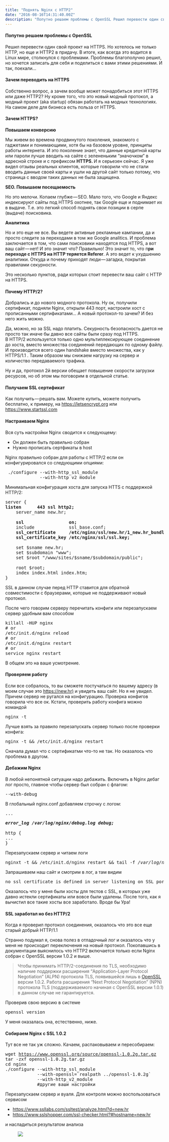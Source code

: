 ```yaml
---
title: "Поднять Nginx с HTTP2"
date: "2016-08-16T14:31:40.00Z"
description: "Попутно решаем проблемы с OpenSSL Решил перевести один свой проект на HTTPS. Но хотелось не только HTTP, но еще и HTTP2 в придач"
---
```


<!--kg-card-begin: html--><h4>Попутно решаем проблемы с OpenSSL</h4>
<p>Решил перевести один свой проект на HTTPS. Но хотелось не только HTTP, но еще и HTTP2 в придачу. В итоге, как всегда это водится в Linux мире, столкнулся с проблемами. Проблемы благополучно решил, но хочется записать для себя и поделиться с вами этими решениями. И так, поехали…</p>
<h4>Зачем переводить на HTTPS</h4>
<p>Собственно вопрос, а зачем вообще может понадобиться этот HTTPS или даже HTTP2? Ну кроме того, что это новый модный протокол, а модный проект (aka startup) обязан работать на модных технологиях. На самом деле для бизнеса есть польза от HTTPS.</p>
<h4>Зачем HTTPS?</h4>
<p><strong>Повышаем конверсию</strong></p>
<p>Мы живем во времена продвинутого поколения, знакомого с гаджетами и понимающими, хотя бы на базовом уровне, принципы работы интернета. И это поколение знает, что данные кредитной карты или пароли лучше вводить на сайте с зелененьким “значочком” в адресной строке и с префиксом <strong>HTTPS. </strong>И я серьезен сейчас. Я уже видел отзывы реальных клиентов, которые говорили что не стали вводить данные своей карты и ушли на другой сайт только потому, что страница с вводом таких данных не была защищена.</p>
<p><strong>SEO. Повышаем посещаемость</strong></p>
<p>Но это мелочи. Копаем глубже — SEO. Мало того, что Google и Яндекс индексируют сайты под HTTPS охотнее, так Google еще и поднимает их в выдаче. Т.е. это легкий способ поднять свои позиции в серпе (выдаче) поисковика.</p>
<p><strong>Аналитика</strong></p>
<p>Но и это еще не все. Вы ведете активные рекламные кампании, да и просто следите за переходами в том же Google analitics. И проблема заключается в том, что сами поисковики находятся под HTTPS, а вот ваш сайт — нет! И это значит что? Правильно! Это значит то, что п<strong>ри переходе с HTTPS на HTTP теряется Referer</strong>. А это ведет к ухудшению аналитики. Откуда и почему приходят люди — загадка, покрытая правилами секурности.</p>
<p>Это несколько пунктов, ради которых стоит перевести ваш сайт с HTTP на HTTPS.</p>
<h4>Почему HTTP/2?</h4>
<p>Добрались и до нового модного протокола. Ну ок, получили сертификат, подняли Nginx, открыли 443 порт, настроили хост с прописанными сертификатами… А новый протокол-то зачем? И без него жить можно.</p>
<p>Да, можно, но за SSL надо платить. Секурность безопасность дается не просто так иначе бы давно все сайты были сразу под HTTPS. <br />В HTTP/2 используется только одно мультиплексирующее соединение до хоста, вместо множества соединений передающих по одному файлу. И производится всего один handshake вместо множества, как у HTTPS/1.1 . Таким образом мы снижаем нагрузку на сервер и количество передаваемого трафика.</p>
<p>Ну и да, протокол 2й версии обещает повышение скорости загрузки ресурсов, но об этом мы поговорим в отдельной статье.</p>
<h4>Получаем SSL сертификат</h4>
<p>Как получить — решать вам. Можете купить, можете получить бесплатно, к примеру, на <a href="https://letsencrypt.org/" target="_blank" rel="noopener noreferrer">https://letsencrypt.org</a> или <a href="https://www.startssl.com/" target="_blank" rel="noopener noreferrer">https://www.startssl.com</a></p>
<h4>Настраиваем Nginx</h4>
<p>Вся суть настройки Nginx сводится к следующему:</p>
<ul>
<li>Он должен быть правильно собран</li>
<li>Нужно прописать сертфикаты в host</li>
</ul>
<p>Nginx правильно собран для работы с HTTP/2 если он конфигурировался со следующими опциями:</p>
<pre> ./configure --with-http_ssl_module <br>             --with-http_v2_module</pre>
<p>Минимальная конфигурация хоста для запуска HTTS с поддержкой HTTP/2:</p>
<pre>server {<br><strong>listen      443 ssl http2;</strong><br>    server_name new.hr;<br><br><strong>    ssl                 on;</strong><br>    include             ssl_base.conf;<br><strong>    ssl_certificate     /etc/nginx/ssl/new.hr/1_new.hr_bundle.crt;<br>    ssl_certificate_key /etc/nginx/ssl/ssl.key;<br><br></strong>    set $sname new.hr;<br>    set $subdomain "www";<br>    set $root "/www/sites/$sname/$subdomain/public";<br><br>    root $root;<br>    index index.html index.htm;<br>}</pre>
<p>SSL в данном случае перед HTTP ставится для обратной совместимости с браузерами, которые не поддерживают новый протокол.</p>
<p>После чего говорим серверу перечитать конфиги или перезапускаем сервер удобным вам способом</p>
<pre>killall -HUP nginx<br># or<br>/etc/init.d/nginx reload<br># or<br>/etc/init.d/nginx restart<br># or <br>service nginx restart</pre>
<p>В общем это на ваше усмотрение.</p>
<h4>Проверяем работу</h4>
<p>Если все собралось, то вы сможете постучаться по вашему адресу (в моем случае это <a href="https://new.hr%29" target="_blank" rel="noopener noreferrer">https://new.hr)</a> и увидеть ваш сайт. Но я не увидел. Причем сервер не ругался на конфигурацию. Проверка конфигов говорила что все ок. Кстати, проверить работу конфига можно командой</p>
<pre>nginx -t</pre>
<p>Лучше взять за правило перезапускать сервер только после проверки конфига:</p>
<pre>nginx -t &amp;&amp; /etc/init.d/nginx restart</pre>
<p>Сначала думал что с сертификатми что-то не так. Но оказалось что проблема в другом.</p>
<h4>Дебажим Nginx</h4>
<p>В любой непонятной ситуации надо дебажить. Включить в Nginx дебаг лог просто, главное чтобы сервер был собран с флагом:</p>
<pre>--with-debug</pre>
<p>В глобальный nginx.conf добавляем строчку с логом:</p>
<pre>...</pre>
<pre><strong><em>error_log /var/log/nginx/debug.log debug;</em></strong><em><br><br></em>http {<br>...<br>}</pre>
<p>Перезапускаем сервер и читаем логи</p>
<pre>nginxt -t &amp;&amp; /etc/init.d/nginx restart &amp;&amp; tail -f <em>/var/log/nginx/debug.log</em></pre>
<p>Запрашиваем наш сайт и смотрим в лог, а там видим</p>
<pre>no ssl_certificate is defined in server listening on SSL port while SSL handshaking</pre>
<p>Оказалось что у меня были хосты для тестов с SSL, в которых уже давно истекли сертификаты или вовсе были удалены. После того, как я вычистил все такие хосты все заработало. Вроде бы Ура!</p>
<h4>SSL заработал но без HTTP/2</h4>
<p>Когда я проверил протокол соединения, оказалось что это все еще старый добрый HTTP/1.1</p>
<p>Странно подумал я, снова полез в отладочный лог и оказалось что у меня не происходит переключения на новый протокол. Покопавшись в документации выяснилось что HTTP2 включается только если Nginx собран с OpenSSL версии 1.0.2 и выше.</p>
<blockquote><p>Чтобы принимать HTTP/2-соединения по TLS, необходимо наличие поддержки расширения “Application-Layer Protocol Negotiation” (ALPN) протокола TLS, появившейся лишь в <a href="http://www.openssl.org/" target="_blank" rel="noopener noreferrer">OpenSSL</a> версии 1.0.2. Работа расширения “Next Protocol Negotiation” (NPN) протокола TLS (поддерживаемого начиная с OpenSSL версии 1.0.1) в данном случае не гарантируется.</p></blockquote>
<p>Проверив свою версию в системе</p>
<pre>openssl version</pre>
<p>У меня оказалась она, естественно, ниже.</p>
<h4>Собираем Nginx с SSL 1.0.2</h4>
<p>Тут все не так уж сложно. Качаем, распаковываем и пересобираем:</p>
<pre>wget <a href="https://www.openssl.org/source/openssl-1.0.2g.tar.gz" target="_blank" rel="noopener noreferrer">https://www.openssl.org/source/openssl-1.0.2g.tar.gz</a><br>tar -zxf openssl-1.0.2g.tar.gz<br>cd nginx<br>./configure --with-http_ssl_module <br>            --with-openssl=`realpath ../openssl-1.0.2g` <br>            --with-http_v2_module <br>            #другие ваши настройки </pre>
<p>Перезапускаем сервер и вуаля. Для контроля можно воспользоваться сервисом</p>
<ul>
<li><a href="https://www.ssllabs.com/ssltest/analyze.html?d=new.hr" target="_blank" rel="noopener noreferrer">https://www.ssllabs.com/ssltest/analyze.html?d=new.hr</a></li>
<li><a href="https://www.sslshopper.com/ssl-checker.html?#hostname=new.hr" target="_blank" rel="noopener noreferrer">https://www.sslshopper.com/ssl-checker.html?#hostname=new.hr</a></li>
</ul>
<p>и насладиться результатом анализа</p>
<figure>
<p><img data-width="1992" data-height="978" src="https://cdn-images-1.medium.com/max/800/1*SHzXvXZ-hLWD-XMUMXuqbg.png"><br />
</figure>
<!--kg-card-end: html-->

